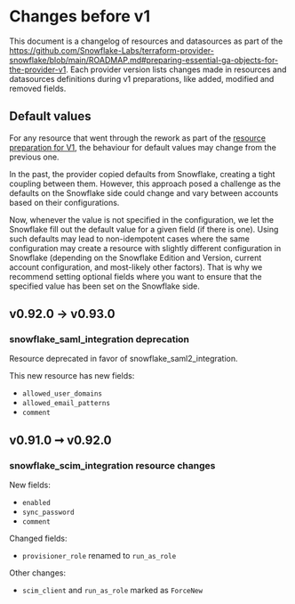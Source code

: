 # Changes before v1

This document is a changelog of resources and datasources as part of the https://github.com/Snowflake-Labs/terraform-provider-snowflake/blob/main/ROADMAP.md#preparing-essential-ga-objects-for-the-provider-v1.
Each provider version lists changes made in resources and datasources definitions during v1 preparations, like added, modified and removed fields.

## Default values
For any resource that went through the rework as part of the [resource preparation for V1](https://github.com/Snowflake-Labs/terraform-provider-snowflake/blob/main/ROADMAP.md#preparing-essential-ga-objects-for-the-provider-v1),
the behaviour for default values may change from the previous one. 

In the past, the provider copied defaults from Snowflake, creating a tight coupling between them. 
However, this approach posed a challenge as the defaults on the Snowflake side could change and vary between accounts based on their configurations.

Now, whenever the value is not specified in the configuration, we let the Snowflake fill out the default value for a given field
(if there is one). Using such defaults may lead to non-idempotent cases where the same configuration may 
create a resource with slightly different configuration in Snowflake (depending on the Snowflake Edition and Version, 
current account configuration, and most-likely other factors). That is why we recommend setting optional fields where
you want to ensure that the specified value has been set on the Snowflake side.

## v0.92.0 -> v0.93.0
### snowflake_saml_integration deprecation
Resource deprecated in favor of snowflake_saml2_integration.

This new resource has new fields:
- `allowed_user_domains`
- `allowed_email_patterns`
- `comment`

## v0.91.0 ➞ v0.92.0
### snowflake_scim_integration resource changes

New fields:
- `enabled`
- `sync_password`
- `comment`

Changed fields:
- `provisioner_role` renamed to `run_as_role`

Other changes:
- `scim_client` and `run_as_role` marked as `ForceNew`

